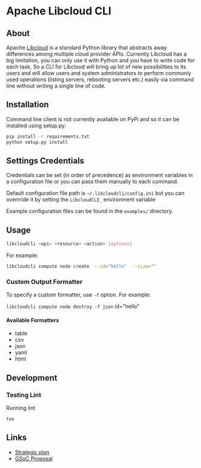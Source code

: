 Apache Libcloud CLI
===================

About
-----
Apache [Libcloud][1] is a standard Python library that abstracts away differences among multiple cloud provider APIs.
Currently Libcloud has a big limitation, you can only use it with Python and you have to write code for each
task, So a CLI for Libcloud will bring up lot of new possibilities to its users and will allow users and system
administrators to perform commonly used operations (listing servers, rebooting servers etc.) easily via
command line without writing a single line of code.

## Installation
Command line client is not currently available on PyPi and so it can be installed using setup.py:

```bash
pip install -r requirements.txt
python setup.py install
```

## Settings Credentials

Credentials can be set (in order of precedence) as environment variables in a
configuration file or you can pass them manually to each command.

Default configuration file path is `~/.libcloudcli/config.ini` but you can overrride it by
setting the `LibcloudCLI_` environment variable

Example configuration files can be found in the `examples/` directory.

## Usage

```bash
libcloudcli <api> <resource> <action> [options]
```

For example:

```bash
libcloudcli compute node create  --id="hello"  --size=""
```

### Custom Output Formatter

To specify a custom formatter, use `-f` option. For example:

`libcloudcli compute node destroy -f json` id="hello"

#### Available Formatters

* table
* csv
* json
* yaml
* html

## Development

### Testing Lint

Running lint

```bash
tox
```

## Links

* [Strategic plan][2]
* [GSoC Proposal][3]

[1]: http://libcloud.apache.org
[2]: https://docs.google.com/document/d/1j58g98HRJQ6dgUjDd6RAS9qA_e4XwFd1x89m2PIPL4M/edit?usp=sharing
[3]: https://docs.google.com/document/d/1dLtEsHsdj_h6dyrugycKDYV26ihfsZMaRJ9rElZ2TtM/edit?usp=sharing
